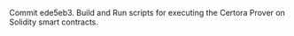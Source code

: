 Commit ede5eb3.                    Build and Run scripts for executing the Certora Prover on Solidity smart contracts.